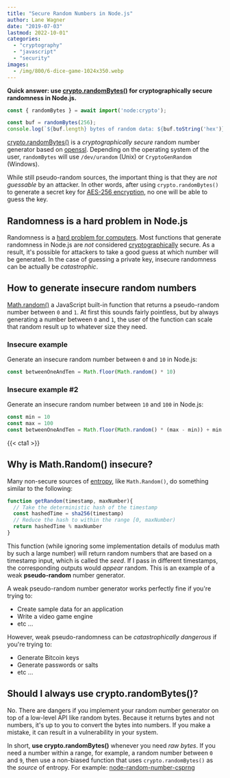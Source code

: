 ```yaml
---
title: "Secure Random Numbers in Node.js"
author: Lane Wagner
date: "2019-07-03"
lastmod: 2022-10-01"
categories: 
  - "cryptography"
  - "javascript"
  - "security"
images:
  - /img/800/6-dice-game-1024x350.webp
---
```


**Quick answer: use [crypto.randomBytes()](https://nodejs.org/api/crypto.html#crypto_crypto_randombytes_size_callback) for cryptographically secure randomness in Node.js.**

```js
const { randomBytes } = await import('node:crypto');

const buf = randomBytes(256);
console.log(`${buf.length} bytes of random data: ${buf.toString('hex')}`);
```

[crypto.randomBytes()](https://nodejs.org/api/crypto.html#crypto_crypto_randombytes_size_callback) is a *cryptographically secure* random number generator based on [openssl](https://wiki.openssl.org/index.php/Random_Numbers#Initialization). Depending on the operating system of the user, `randomBytes` will use `/dev/urandom` (Unix) or `CryptoGenRandom` (Windows).

While still pseudo-random sources, the important thing is that they are _not guessable_ by an attacker. In other words, after using `crypto.randomBytes()` to generate a secret key for [AES-256 encryption](/cryptography/aes-256-cipher/), no one will be able to guess the key.

## Randomness is a hard problem in Node.js

Randomness is a [hard problem for computers](/cryptography/what-is-entropy-in-cryptography/#computers-are-deterministic). Most functions that generate randomness in Node.js are *not* considered [cryptographically](/cryptography/what-is-cryptography/) secure. As a result, it's possible for attackers to take a good guess at which number will be generated. In the case of guessing a private key, insecure randomness can be actually be *catastrophic*.

## How to generate insecure random numbers

[Math.random()](https://developer.mozilla.org/en-US/docs/Web/JavaScript/Reference/Global_Objects/Math/random) a JavaScript built-in function that returns a pseudo-random number between `0` and `1`. At first this sounds fairly pointless, but by always generating a number between `0` and `1`, the user of the function can scale that random result up to whatever size they need.

### Insecure example

Generate an insecure random number between `0` and `10` in Node.js:

```js
const betweenOneAndTen = Math.floor(Math.random() * 10)
```

### Insecure example #2

Generate an insecure random number between `10` and `100` in Node.js:

```js
const min = 10
const max = 100
const betweenOneAndTen = Math.floor(Math.random() * (max - min)) + min + 1
```

{{< cta1 >}}

## Why is Math.Random() insecure?

Many non-secure sources of [entropy](/cryptography/what-is-entropy-in-cryptography/), like `Math.Random()`, do something similar to the following:

```js
function getRandom(timestamp, maxNumber){
  // Take the deterministic hash of the timestamp
  const hashedTime = sha256(timestamp)
  // Reduce the hash to within the range [0, maxNumber)
  return hashedTime % maxNumber
}
```

This function (while ignoring some implementation details of modulus math by such a large number) will return random numbers that are based on a timestamp input, which is called the *seed*. If I pass in different timestamps, the corresponding outputs would *appear* random. This is an example of a weak **pseudo-random** number generator.

A weak pseudo-random number generator works perfectly fine if you're trying to:

* Create sample data for an application
* Write a video game engine
* etc ...

However, weak pseudo-randomness can be *catastrophically dangerous* if you're trying to:

* Generate Bitcoin keys
* Generate passwords or salts
* etc ...

## Should I always use crypto.randomBytes()?

No. There are dangers if you implement your random number generator on top of a low-level API like random bytes. Because it returns bytes and not numbers, it's up to you to convert the bytes into numbers. If you make a mistake, it can result in a vulnerability in your system.

In short, **use crypto.randomBytes()** whenever you need *raw bytes*. If you need a number within a range, for example, a random number between `0` and `9`, then use a non-biased function that uses `crypto.randomBytes()` as the *source* of entropy. For example: [node-random-number-csprng](https://github.com/joepie91/node-random-number-csprng)
